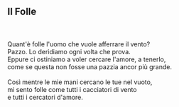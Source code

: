 <div class="col-md-3">
    <h2> Il Folle </h2>
    <br><br>
    Quant'è folle l'uomo che vuole afferrare il vento?<br>
    Pazzo. Lo deridiamo ogni volta che prova.<br>
    Eppure ci ostiniamo a voler cercare l'amore, a tenerlo,<br>
    come se questa non fosse una pazzia ancor più grande. <br>
<br>
    Così mentre le mie mani cercano le tue nel vuoto,<br>
    mi sento folle come tutti i cacciatori di vento<br>
    e tutti i cercatori d'amore.<br>
</div>
